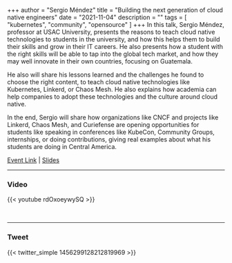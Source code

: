 +++
author = "Sergio Méndez"
title = "Building the next generation of cloud native engineers"
date = "2021-11-04"
description = ""
tags = [
    "kubernetes",
    "community",
    "opensource"
]
+++
In this talk, Sergio Méndez, professor at USAC University, presents the reasons to teach cloud native technologies to students in the university, and how this helps them to build their skills and grow in their IT careers. He also presents how a student with the right skills will be able to tap into the global tech market, and how they may well innovate in their own countries, focusing on Guatemala.

He also will share his lessons learned and the challenges he found to choose the right content, to teach cloud native technologies like Kubernetes, Linkerd, or Chaos Mesh. He also explains how academia can help companies to adopt these technologies and the culture around cloud native.

In the end, Sergio will share how organizations like CNCF and projects like Linkerd, Chaos Mesh, and Curiefense are opening opportunities for students like speaking in conferences like KubeCon, Community Groups, internships, or doing contributions, giving real examples about what his students are doing in Central America.

[Event Link](https://www.cloud-native-conf.wtf/schedule) | 
[Slides](https://b.link/BuildingCNEngineers)
<!--more-->
---

### Video

{{< youtube rdOxoeywySQ >}}

<br>

---

### Tweet

{{< twitter_simple 1456299128212819969 >}}

<br>